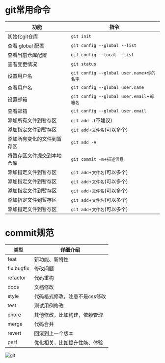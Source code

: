 # git常用命令
| 功能              | 指令                            |
| -----------------| ------------------------------  |
| 初始化git仓库          | `git init`                       |
| 查看 global 配置       | `git config --global --list`   |
| 查看当前仓库配置        | `git config --local --list`   |
| 查看变更情况            | `git status`   |
|  设置用户名             | `git config --global user.name`+`你的名字` |
|  查看用户名             | `git config --global user.name` |
|  设置邮箱               | `git config --global user.email`+`邮箱名` |
|  查看邮箱              | `git config --global user.email` |
|  添加所有文件到暂存区   | `git add .`(不建议) |
|  添加指定文件到暂存区   | `git add`+`文件名`(可以多个) |
|  添加所有变化的文件到暂存区   | `git add -A` |
|  将暂存区文件提交到本地仓库   | `git commit -m`+`描述信息` |
|  添加指定文件到暂存区   | `git add`+`文件名`(可以多个) |
|  添加指定文件到暂存区   | `git add`+`文件名`(可以多个) |
|  添加指定文件到暂存区   | `git add`+`文件名`(可以多个) |
|  添加指定文件到暂存区   | `git add`+`文件名`(可以多个) |
|  添加指定文件到暂存区   | `git add`+`文件名`(可以多个) |

# commit规范

| 类型         | 详细介绍 |
| ----------- | ----------- |
| feat      | 新功能、新特性   |
| fix	bugfix   | 修改问题        |
|refactor	|代码重构|
|docs	|文档修改|
|style	|代码格式修改，注意不是css修改|
|test	|测试用例修改|
|chore	|其他修改，比如构建，依赖管理|
|merge	|代码合并|
|revert	|回滚到上一个版本|
|perf	|优化相关，比如提升性能、体验|


![git](https://user-images.githubusercontent.com/58834537/224219830-578a574f-9c16-43f7-8aab-8f5e5116ebb9.png)
